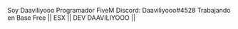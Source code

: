 Soy Daaviliyooo
Programador FiveM
Discord: Daaviliyooo#4528
Trabajando en Base Free || ESX || DEV DAAVILIYOOO ||
